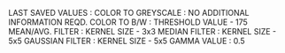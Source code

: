 LAST SAVED VALUES :
COLOR TO GREYSCALE : NO ADDITIONAL INFORMATION REQD.
COLOR TO B/W : THRESHOLD VALUE - 175
MEAN/AVG. FILTER : KERNEL SIZE - 3x3
MEDIAN FILTER : KERNEL SIZE - 5x5
GAUSSIAN FILTER : KERNEL SIZE - 5x5
GAMMA VALUE : 0.5